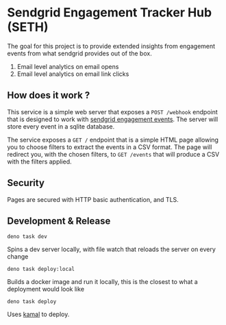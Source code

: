 # Sendgrid Engagement Tracker Hub (SETH)

The goal for this project is to provide extended insights from engagement events from what sendgrid provides out of the box.

1. Email level analytics on email opens
2. Email level analytics on email link clicks

## How does it work ?

This service is a simple web server that exposes a `POST /webhook` endpoint that is designed to work with [sendgrid engagement events](https://www.twilio.com/docs/sendgrid/for-developers/tracking-events/event#engagement-events).
The server will store every event in a sqlite database.

The service exposes a `GET /` endpoint that is a simple HTML page allowing you to choose filters to extract the events in a CSV format.
The page will redirect you, with the chosen filters, to `GET /events` that will produce a CSV with the filters applied.

## Security

Pages are secured with HTTP basic authentication, and TLS.

## Development & Release

```deno task dev```

Spins a dev server locally, with file watch that reloads the server on every change

```deno task deploy:local``` 

Builds a docker image and run it locally, this is the closest to what a deployment would look like

```deno task deploy```

Uses [kamal](https://kamal-deploy.org/) to deploy.